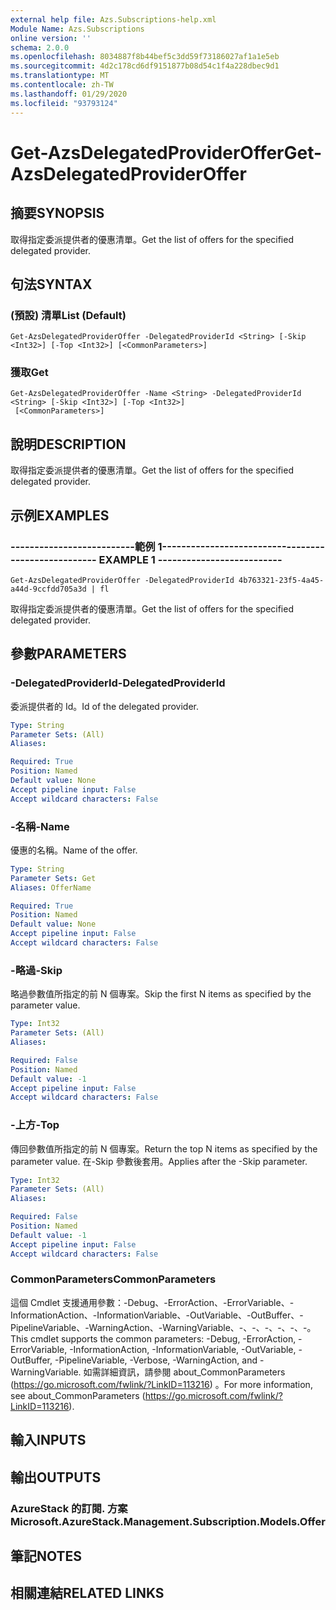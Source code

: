 ```yaml
---
external help file: Azs.Subscriptions-help.xml
Module Name: Azs.Subscriptions
online version: ''
schema: 2.0.0
ms.openlocfilehash: 8034887f8b44bef5c3dd59f73186027af1a1e5eb
ms.sourcegitcommit: 4d2c178cd6df9151877b08d54c1f4a228dbec9d1
ms.translationtype: MT
ms.contentlocale: zh-TW
ms.lasthandoff: 01/29/2020
ms.locfileid: "93793124"
---
```

# <span data-ttu-id="ecf99-101">Get-AzsDelegatedProviderOffer</span><span class="sxs-lookup"><span data-stu-id="ecf99-101">Get-AzsDelegatedProviderOffer</span></span>

## <span data-ttu-id="ecf99-102">摘要</span><span class="sxs-lookup"><span data-stu-id="ecf99-102">SYNOPSIS</span></span>
<span data-ttu-id="ecf99-103">取得指定委派提供者的優惠清單。</span><span class="sxs-lookup"><span data-stu-id="ecf99-103">Get the list of offers for the specified delegated provider.</span></span>

## <span data-ttu-id="ecf99-104">句法</span><span class="sxs-lookup"><span data-stu-id="ecf99-104">SYNTAX</span></span>

### <span data-ttu-id="ecf99-105"> (預設) 清單</span><span class="sxs-lookup"><span data-stu-id="ecf99-105">List (Default)</span></span>
```
Get-AzsDelegatedProviderOffer -DelegatedProviderId <String> [-Skip <Int32>] [-Top <Int32>] [<CommonParameters>]
```

### <span data-ttu-id="ecf99-106">獲取</span><span class="sxs-lookup"><span data-stu-id="ecf99-106">Get</span></span>
```
Get-AzsDelegatedProviderOffer -Name <String> -DelegatedProviderId <String> [-Skip <Int32>] [-Top <Int32>]
 [<CommonParameters>]
```

## <span data-ttu-id="ecf99-107">說明</span><span class="sxs-lookup"><span data-stu-id="ecf99-107">DESCRIPTION</span></span>
<span data-ttu-id="ecf99-108">取得指定委派提供者的優惠清單。</span><span class="sxs-lookup"><span data-stu-id="ecf99-108">Get the list of offers for the specified delegated provider.</span></span>

## <span data-ttu-id="ecf99-109">示例</span><span class="sxs-lookup"><span data-stu-id="ecf99-109">EXAMPLES</span></span>

### <span data-ttu-id="ecf99-110">--------------------------範例 1--------------------------</span><span class="sxs-lookup"><span data-stu-id="ecf99-110">-------------------------- EXAMPLE 1 --------------------------</span></span>
```
Get-AzsDelegatedProviderOffer -DelegatedProviderId 4b763321-23f5-4a45-a44d-9ccfdd705a3d | fl
```

<span data-ttu-id="ecf99-111">取得指定委派提供者的優惠清單。</span><span class="sxs-lookup"><span data-stu-id="ecf99-111">Get the list of offers for the specified delegated provider.</span></span>

## <span data-ttu-id="ecf99-112">參數</span><span class="sxs-lookup"><span data-stu-id="ecf99-112">PARAMETERS</span></span>

### <span data-ttu-id="ecf99-113">-DelegatedProviderId</span><span class="sxs-lookup"><span data-stu-id="ecf99-113">-DelegatedProviderId</span></span>
<span data-ttu-id="ecf99-114">委派提供者的 Id。</span><span class="sxs-lookup"><span data-stu-id="ecf99-114">Id of the delegated provider.</span></span>

```yaml
Type: String
Parameter Sets: (All)
Aliases: 

Required: True
Position: Named
Default value: None
Accept pipeline input: False
Accept wildcard characters: False
```

### <span data-ttu-id="ecf99-115">-名稱</span><span class="sxs-lookup"><span data-stu-id="ecf99-115">-Name</span></span>
<span data-ttu-id="ecf99-116">優惠的名稱。</span><span class="sxs-lookup"><span data-stu-id="ecf99-116">Name of the offer.</span></span>

```yaml
Type: String
Parameter Sets: Get
Aliases: OfferName

Required: True
Position: Named
Default value: None
Accept pipeline input: False
Accept wildcard characters: False
```

### <span data-ttu-id="ecf99-117">-略過</span><span class="sxs-lookup"><span data-stu-id="ecf99-117">-Skip</span></span>
<span data-ttu-id="ecf99-118">略過參數值所指定的前 N 個專案。</span><span class="sxs-lookup"><span data-stu-id="ecf99-118">Skip the first N items as specified by the parameter value.</span></span>

```yaml
Type: Int32
Parameter Sets: (All)
Aliases: 

Required: False
Position: Named
Default value: -1
Accept pipeline input: False
Accept wildcard characters: False
```

### <span data-ttu-id="ecf99-119">-上方</span><span class="sxs-lookup"><span data-stu-id="ecf99-119">-Top</span></span>
<span data-ttu-id="ecf99-120">傳回參數值所指定的前 N 個專案。</span><span class="sxs-lookup"><span data-stu-id="ecf99-120">Return the top N items as specified by the parameter value.</span></span>
<span data-ttu-id="ecf99-121">在-Skip 參數後套用。</span><span class="sxs-lookup"><span data-stu-id="ecf99-121">Applies after the -Skip parameter.</span></span>

```yaml
Type: Int32
Parameter Sets: (All)
Aliases: 

Required: False
Position: Named
Default value: -1
Accept pipeline input: False
Accept wildcard characters: False
```

### <span data-ttu-id="ecf99-122">CommonParameters</span><span class="sxs-lookup"><span data-stu-id="ecf99-122">CommonParameters</span></span>
<span data-ttu-id="ecf99-123">這個 Cmdlet 支援通用參數：-Debug、-ErrorAction、-ErrorVariable、-InformationAction、-InformationVariable、-OutVariable、-OutBuffer、-PipelineVariable、-WarningAction、-WarningVariable、-、-、-、-、-、-。</span><span class="sxs-lookup"><span data-stu-id="ecf99-123">This cmdlet supports the common parameters: -Debug, -ErrorAction, -ErrorVariable, -InformationAction, -InformationVariable, -OutVariable, -OutBuffer, -PipelineVariable, -Verbose, -WarningAction, and -WarningVariable.</span></span> <span data-ttu-id="ecf99-124">如需詳細資訊，請參閱 about_CommonParameters (https://go.microsoft.com/fwlink/?LinkID=113216) 。</span><span class="sxs-lookup"><span data-stu-id="ecf99-124">For more information, see about_CommonParameters (https://go.microsoft.com/fwlink/?LinkID=113216).</span></span>

## <span data-ttu-id="ecf99-125">輸入</span><span class="sxs-lookup"><span data-stu-id="ecf99-125">INPUTS</span></span>

## <span data-ttu-id="ecf99-126">輸出</span><span class="sxs-lookup"><span data-stu-id="ecf99-126">OUTPUTS</span></span>

### <span data-ttu-id="ecf99-127">AzureStack 的訂閱. 方案</span><span class="sxs-lookup"><span data-stu-id="ecf99-127">Microsoft.AzureStack.Management.Subscription.Models.Offer</span></span>

## <span data-ttu-id="ecf99-128">筆記</span><span class="sxs-lookup"><span data-stu-id="ecf99-128">NOTES</span></span>

## <span data-ttu-id="ecf99-129">相關連結</span><span class="sxs-lookup"><span data-stu-id="ecf99-129">RELATED LINKS</span></span>

